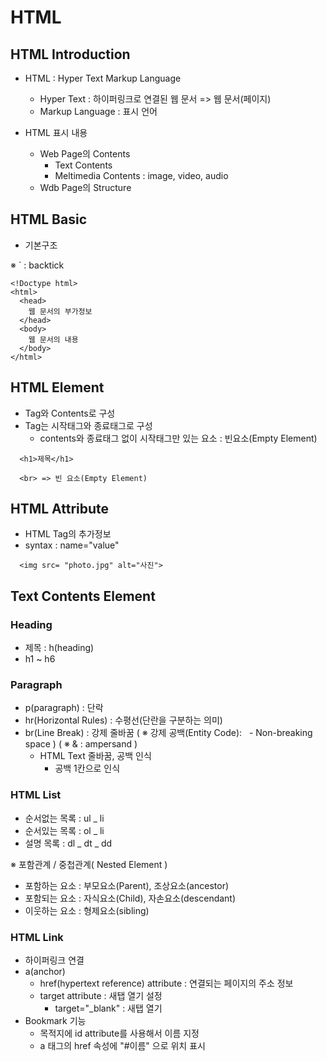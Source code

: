 # HTML

## HTML Introduction

- HTML : Hyper Text Markup Language

  - Hyper Text : 하이퍼링크로 연결된 웹 문서 => 웹 문서(페이지)
  - Markup Language : 표시 언어

- HTML 표시 내용
  - Web Page의 Contents
    - Text Contents
    - Meltimedia Contents : image, video, audio
  - Wdb Page의 Structure

## HTML Basic

- 기본구조

※ ` : backtick

```
<!Doctype html>
<html>
  <head>
    웹 문서의 부가정보
  </head>
  <body>
    웹 문서의 내용
  </body>
</html>
```

## HTML Element

- Tag와 Contents로 구성
- Tag는 시작태그와 종료태그로 구성
  - contents와 종료태그 없이 시작태그만 있는 요소 : 빈요소(Empty Element)

```
  <h1>제목</h1>

  <br> => 빈 요소(Empty Element)
```

## HTML Attribute

- HTML Tag의 추가정보
- syntax : name="value"

```
  <img src= "photo.jpg" alt="사진">
```

## Text Contents Element

### Heading
- 제목 : h(heading)
- h1 ~ h6

### Paragraph
- p(paragraph) : 단락
- hr(Horizontal Rules) : 수평선(단란을 구분하는 의미)
- br(Line Break) : 강제 줄바꿈
  ( ※ 강제 공백(Entity Code): &nbsp; - Non-breaking space )
  ( ※ & : ampersand )
  - HTML Text 줄바꿈, 공백 인식
    - 공백 1칸으로 인식

### HTML List
- 순서없는 목록 : ul _ li
- 순서있는 목록 : ol _ li
- 설명 목록 : dl _ dt _ dd

※ 포함관계 / 중첩관계( Nested Element )
- 포함하는 요소 : 부모요소(Parent), 조상요소(ancestor)
- 포함되는 요소 : 자식요소(Child), 자손요소(descendant)
- 이웃하는 요소 : 형제요소(sibling)

### HTML Link
- 하이퍼링크 연결
- a(anchor)
  - href(hypertext reference) attribute : 연결되는 페이지의 주소 정보
  - target attribute : 새탭 열기 설정
    - target="_blank" : 새탭 열기
- Bookmark 기능
  - 목적지에 id attribute를 사용해서 이름 지정
  - a 태그의 href 속성에 "#이름" 으로 위치 표시

